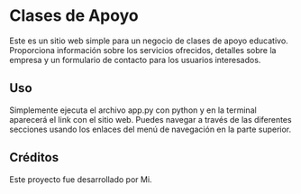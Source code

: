 # Clases de Apoyo
Este es un sitio web simple para un negocio de clases de apoyo educativo. Proporciona información sobre los servicios ofrecidos, detalles sobre la empresa y un formulario de contacto para los usuarios interesados.

## Uso
Simplemente ejecuta el archivo app.py con python y en la terminal aparecerá el link con el sitio web. Puedes navegar a través de las diferentes secciones usando los enlaces del menú de navegación en la parte superior.

## Créditos
Este proyecto fue desarrollado por Mi.
